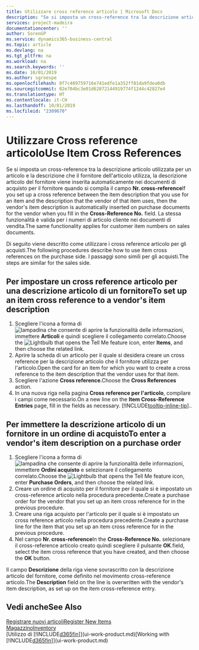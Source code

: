 ```yaml
---
title: Utilizzare cross reference articolo | Microsoft Docs
description: "Se si imposta un cross-reference tra la descrizione articolo utilizzata per un articolo e la descrizione che il fornitore dell'articolo utilizza, la descrizione articolo del fornitore viene inserita automaticamente nei documenti di acquisto per il fornitore quando si compila il campo **Nr. cross-reference**  "
services: project-madeira
documentationcenter: ''
author: SorenGP
ms.service: dynamics365-business-central
ms.topic: article
ms.devlang: na
ms.tgt_pltfrm: na
ms.workload: na
ms.search.keywords: ''
ms.date: 10/01/2019
ms.author: sgroespe
ms.openlocfilehash: 8f7c409759716e741edfe1a352ff81da9fdea0db
ms.sourcegitcommit: 02e704bc3e01d62072144919774f1244c42827e4
ms.translationtype: HT
ms.contentlocale: it-CH
ms.lasthandoff: 10/01/2019
ms.locfileid: "2309670"
---
```

# <a name="use-item-cross-references"></a><span data-ttu-id="1aa42-104">Utilizzare Cross reference articolo</span><span class="sxs-lookup"><span data-stu-id="1aa42-104">Use Item Cross References</span></span>
<span data-ttu-id="1aa42-105">Se si imposta un cross-reference tra la descrizione articolo utilizzata per un articolo e la descrizione che il fornitore dell'articolo utilizza, la descrizione articolo del fornitore viene inserita automaticamente nei documenti di acquisto per il fornitore quando si compila il campo **Nr. cross-reference**</span><span class="sxs-lookup"><span data-stu-id="1aa42-105">If you set up a cross reference between the item description that you use for an item and the description that the vendor of that item uses, then the vendor's item description is automatically inserted on purchase documents for the vendor when you fill in the **Cross-Reference No.**</span></span> <span data-ttu-id="1aa42-106"> </span><span class="sxs-lookup"><span data-stu-id="1aa42-106">field.</span></span> <span data-ttu-id="1aa42-107">La stessa funzionalità è valida per i numeri di articolo cliente nei documenti di vendita.</span><span class="sxs-lookup"><span data-stu-id="1aa42-107">The same functionality applies for customer item numbers on sales documents.</span></span>

<span data-ttu-id="1aa42-108">Di seguito viene descritto come utilizzare i cross reference articolo per gli acquisti.</span><span class="sxs-lookup"><span data-stu-id="1aa42-108">The following procedures describe how to use item cross references on the purchase side.</span></span> <span data-ttu-id="1aa42-109">I passaggi sono simili per gli acquisti.</span><span class="sxs-lookup"><span data-stu-id="1aa42-109">The steps are similar for the sales side.</span></span>

## <a name="to-set-up-an-item-cross-reference-to-a-vendors-item-description"></a><span data-ttu-id="1aa42-110">Per impostare un cross reference articolo per una descrizione articolo di un fornitore</span><span class="sxs-lookup"><span data-stu-id="1aa42-110">To set up an item cross reference to a vendor's item description</span></span>
1. <span data-ttu-id="1aa42-111">Scegliere l'icona a forma di ![lampadina che consente di aprire la funzionalità delle informazioni](media/ui-search/search_small.png "Informazioni sull'operazione che si desidera eseguire"), immettere **Articoli** e quindi scegliere il collegamento correlato.</span><span class="sxs-lookup"><span data-stu-id="1aa42-111">Choose the ![Lightbulb that opens the Tell Me feature](media/ui-search/search_small.png "Tell me what you want to do") icon, enter **Items**, and then choose the related link.</span></span>
2. <span data-ttu-id="1aa42-112">Aprire la scheda di un articolo per il quale si desidera creare un cross reference per la descrizione articolo che il fornitore utilizza per l'articolo.</span><span class="sxs-lookup"><span data-stu-id="1aa42-112">Open the card for an item for which you want to create a cross reference to the item description that the vendor uses for that item.</span></span>
3. <span data-ttu-id="1aa42-113">Scegliere l'azione **Cross reference**.</span><span class="sxs-lookup"><span data-stu-id="1aa42-113">Choose the **Cross References** action.</span></span>
4. <span data-ttu-id="1aa42-114">In una nuova riga nella pagina **Cross reference per l'articolo**, compilare i campi come necessario.</span><span class="sxs-lookup"><span data-stu-id="1aa42-114">On a new line on the **Item Cross-Reference Entries** page, fill in the fields as necessary.</span></span> [!INCLUDE[tooltip-inline-tip](includes/tooltip-inline-tip_md.md)]<span data-ttu-id="1aa42-115">.</span><span class="sxs-lookup"><span data-stu-id="1aa42-115">.</span></span>

## <a name="to-enter-a-vendors-item-description-on-a-purchase-order"></a><span data-ttu-id="1aa42-116">Per immettere la descrizione articolo di un fornitore in un ordine di acquisto</span><span class="sxs-lookup"><span data-stu-id="1aa42-116">To enter a vendor's item description on a purchase order</span></span>
1. <span data-ttu-id="1aa42-117">Scegliere l'icona a forma di ![lampadina che consente di aprire la funzionalità delle informazioni](media/ui-search/search_small.png "Informazioni sull'operazione che si desidera eseguire"), immettere **Ordini acquisto** e selezionare il collegamento correlato.</span><span class="sxs-lookup"><span data-stu-id="1aa42-117">Choose the ![Lightbulb that opens the Tell Me feature](media/ui-search/search_small.png "Tell me what you want to do") icon, enter **Purchase Orders**, and then choose the related link.</span></span>
2. <span data-ttu-id="1aa42-118">Creare un ordine di acquisto per il fornitore per il quale si è impostato un cross-reference articolo nella procedura precedente.</span><span class="sxs-lookup"><span data-stu-id="1aa42-118">Create a purchase order for the vendor that you set up an item cross reference for in the previous procedure.</span></span>
3. <span data-ttu-id="1aa42-119">Creare una riga acquisto per l'articolo per il quale si è impostato un cross reference articolo nella procedura precedente.</span><span class="sxs-lookup"><span data-stu-id="1aa42-119">Create a purchase line for the item that you set up an item cross reference for in the previous procedure.</span></span>
4. <span data-ttu-id="1aa42-120">Nel campo **Nr. cross-reference**</span><span class="sxs-lookup"><span data-stu-id="1aa42-120">In the **Cross-Reference No.**</span></span> <span data-ttu-id="1aa42-121">selezionare il cross-reference articolo creato quindi scegliere il pulsante **OK**.</span><span class="sxs-lookup"><span data-stu-id="1aa42-121">field, select the item cross reference that you have created, and then choose the **OK** button.</span></span>

<span data-ttu-id="1aa42-122">Il campo **Descrizione** della riga viene sovrascritto con la descrizione articolo del fornitore, come definito nel movimento cross-reference articolo.</span><span class="sxs-lookup"><span data-stu-id="1aa42-122">The **Description** field on the line is overwritten with the vendor's item description, as set up on the item cross-reference entry.</span></span>

## <a name="see-also"></a><span data-ttu-id="1aa42-123">Vedi anche</span><span class="sxs-lookup"><span data-stu-id="1aa42-123">See Also</span></span>
[<span data-ttu-id="1aa42-124">Registrare nuovi articoli</span><span class="sxs-lookup"><span data-stu-id="1aa42-124">Register New Items</span></span>](inventory-how-register-new-items.md)  
[<span data-ttu-id="1aa42-125">Magazzino</span><span class="sxs-lookup"><span data-stu-id="1aa42-125">Inventory</span></span>](inventory-manage-inventory.md)  
<span data-ttu-id="1aa42-126">[Utilizzo di [!INCLUDE[d365fin](includes/d365fin_md.md)]](ui-work-product.md)</span><span class="sxs-lookup"><span data-stu-id="1aa42-126">[Working with [!INCLUDE[d365fin](includes/d365fin_md.md)]](ui-work-product.md)</span></span>
